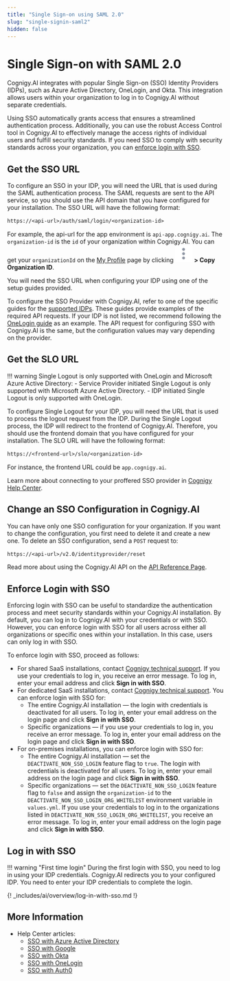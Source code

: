 ```yaml
---
title: "Single Sign-on using SAML 2.0" 
slug: "single-signin-saml2" 
hidden: false 
---
```


# Single Sign-on with SAML 2.0

Cognigy.AI integrates with popular Single Sign-on (SSO) Identity Providers (IDPs), such as Azure Active Directory, OneLogin, and Okta. This integration allows users within your organization to log in to Cognigy.AI without separate credentials.

Using SSO automatically grants access that ensures a streamlined authentication process. Additionally, you can use the robust Access Control tool in Cognigy.AI to effectively manage the access rights of individual users and fulfill security standards. If you need SSO to comply with security standards across your organization, you can [enforce login with SSO](#enforce-login-with-sso).

## Get the SSO URL

To configure an SSO in your IDP, you will need the URL that is used during the SAML authentication process. The SAML requests are sent to the API service, so you should use the API domain that you have configured for your installation. The SSO URL will have the following format:

```txt
https://<api-url>/auth/saml/login/<organization-id>
``` 

For example, the api-url for the app environment is `api-app.cognigy.ai`. The `organization-id` is the `id` of your organization within Cognigy.AI. You can get your `organizationId` on the [My Profile](../test/interaction-panel/profile.md) page by clicking ![vertical-ellipsis](../../_assets/icons/vertical-ellipsis.svg) **> Copy Organization ID**.

You will need the SSO URL when configuring your IDP using one of the setup guides provided.

To configure the SSO Provider with Cognigy.AI, refer to one of the specific guides for the [supported IDPs](#more-information). These guides provide examples of the required API requests. If your IDP is not listed, we recommend following the [OneLogin guide](https://support.cognigy.com/hc/en-us/articles/360016310699-OneLogin#introduction-0-0) as an example. The API request for configuring SSO with Cognigy.AI is the same, but the configuration values may vary depending on the provider.

## Get the SLO URL


!!! warning
    Single Logout is only supported with OneLogin and Microsoft Azure Active Directory:
        - Service Provider initiated Single Logout is only supported with Microsoft Azure Active Directory.
        - IDP initiated Single Logout is only supported with OneLogin.

To configure Single Logout for your IDP, you will need the URL that is used to process the logout request from the IDP. During the Single Logout process, the IDP will redirect to the frontend of Cognigy.AI. Therefore, you should use the frontend domain that you have configured for your installation. The SLO URL will have the following format:

```txt
https://<frontend-url>/slo/<organization-id>
``` 

For instance, the frontend URL could be `app.cognigy.ai`.

Learn more about connecting to your proffered SSO provider in [Cognigy Help Center](https://support.cognigy.com/hc/en-us/sections/360004563679-Single-Sign-on).

## Change an SSO Configuration in Cognigy.AI

You can have only one SSO configuration for your organization. If you want to change the configuration, you first need to delete it and create a new one. To delete an SSO configuration, send a `POST` request to:

```txt
https://<api-url>/v2.0/identityprovider/reset
``` 

Read more about using the Cognigy.AI API on the [API Reference Page](https://api-trial.cognigy.ai/openapi#post-/v2.0/identityprovider/reset).

## Enforce Login with SSO

Enforcing login with SSO can be useful to standardize the authentication process and meet security standards within your Cognigy.AI installation. By default, you can log in to Cognigy.AI with your credentials or with SSO. However, you can enforce login with SSO for all users across either all organizations or specific ones within your installation. In this case, users can only log in with SSO.

To enforce login with SSO, proceed as follows:

  - For shared SaaS installations, contact [Cognigy technical support](../../help/get-help.md). If you use your credentials to log in, you receive an error message. To log in, enter your email address and click **Sign in with SSO**.
  - For dedicated SaaS installations, contact [Cognigy technical support](../../help/get-help.md). You can enforce login with SSO for:
    - The entire Cognigy.AI installation — the login with credentials is deactivated for all users. To log in, enter your email address on the login page and click **Sign in with SSO**.
    - Specific organizations — if you use your credentials to log in, you receive an error message. To log in, enter your email address on the login page and click **Sign in with SSO**.
  - For on-premises installations, you can enforce login with SSO for:
    - The entire Cognigy.AI installation —  set the `DEACTIVATE_NON_SSO_LOGIN` feature flag to `true`. The login with credentials is deactivated for all users. To log in, enter your email address on the login page and click **Sign in with SSO**. 
    - Specific organizations — set the `DEACTIVATE_NON_SSO_LOGIN` feature flag to `false` and assign the `organization-id` to the `DEACTIVATE_NON_SSO_LOGIN_ORG_WHITELIST` environment variable in `values.yml`. If you use your credentials to log in to the organizations listed in `DEACTIVATE_NON_SSO_LOGIN_ORG_WHITELIST`, you receive an error message. To log in, enter your email address on the login page and click **Sign in with SSO**.

## Log in with SSO

!!! warning "First time login"
    During the first login with SSO, you need to log in using your IDP credentials. Cognigy.AI redirects you to your configured IDP. You need to enter your IDP credentials to complete the login.

{! _includes/ai/overview/log-in-with-sso.md !}

## More Information

- Help Center articles:
    - [SSO with Azure Active Directory](https://support.cognigy.com/hc/en-us/articles/360016310859-Azure-Active-Directory)
    - [SSO with Google](https://support.cognigy.com/hc/en-us/articles/360016274780-Google)
    - [SSO with Okta](https://support.cognigy.com/hc/en-us/articles/360016311079-Okta)
    - [SSO with OneLogin](https://support.cognigy.com/hc/en-us/articles/360016310699-OneLogin)
    - [SSO with Auth0](https://support.cognigy.com/hc/en-us/articles/360018693139)
